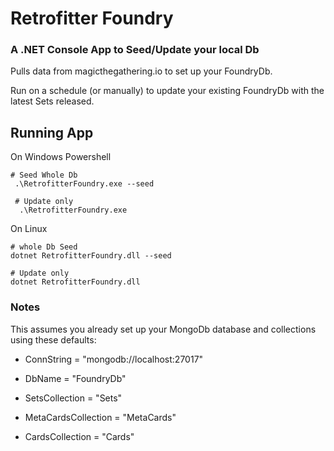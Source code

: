 # Retrofitter Foundry

### A .NET Console App to Seed/Update your local Db

Pulls data from magicthegathering.io to set up your FoundryDb.

Run on a schedule (or manually) to update your existing FoundryDb with the latest Sets released.

## Running App

On Windows Powershell

```
# Seed Whole Db
 .\RetrofitterFoundry.exe --seed

 # Update only
  .\RetrofitterFoundry.exe
```

On Linux

```
# whole Db Seed
dotnet RetrofitterFoundry.dll --seed

# Update only
dotnet RetrofitterFoundry.dll
```

### Notes

This assumes you already set up your MongoDb database and collections using these defaults:

- ConnString = "mongodb://localhost:27017"

- DbName = "FoundryDb"

- SetsCollection = "Sets"

- MetaCardsCollection = "MetaCards"
    
- CardsCollection = "Cards"